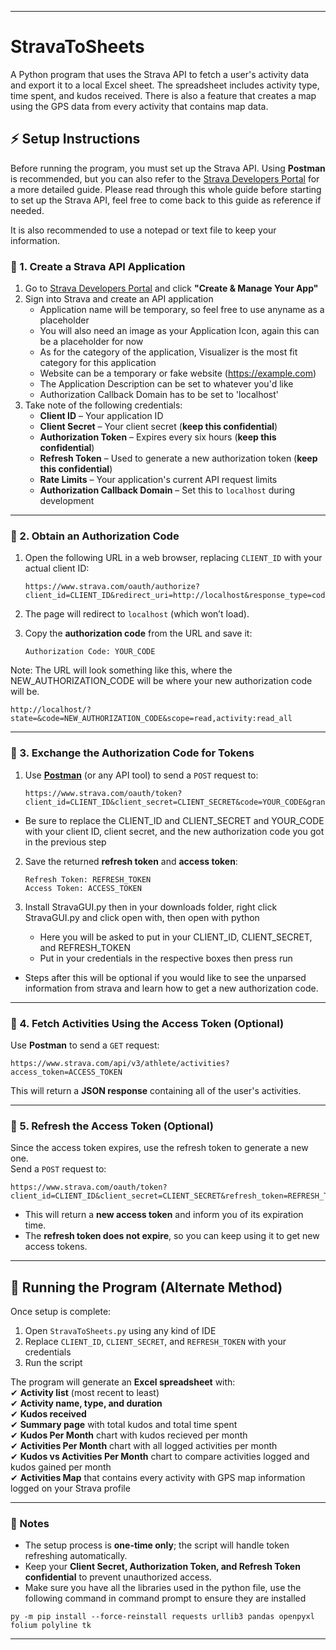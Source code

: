 
---
# StravaToSheets

A Python program that uses the Strava API to fetch a user's activity data and export it to a local Excel sheet. The spreadsheet includes activity type, time spent, and kudos received. There is also a feature that creates a map using the GPS data from every activity that contains map data.

## ⚡ Setup Instructions  

Before running the program, you must set up the Strava API. Using **Postman** is recommended, but you can also refer to the [Strava Developers Portal](https://developers.strava.com) for a more detailed guide. Please read through this whole guide before starting to set up the Strava API, feel free to come back to this guide as reference if needed.

It is also recommended to use a notepad or text file to keep your information.

### 🔹 1. Create a Strava API Application  

1. Go to [Strava Developers Portal](https://developers.strava.com) and click **"Create & Manage Your App"**  
2. Sign into Strava and create an API application
   - Application name will be temporary, so feel free to use anyname as a placeholder
   - You will also need an image as your Application Icon, again this can be a placeholder for now
   - As for the category of the application, Visualizer is the most fit category for this application
   - Website can be a temporary or fake website (https://example.com)
   - The Application Description can be set to whatever you'd like
   - Authorization Callback Domain has to be set to 'localhost'
4. Take note of the following credentials:
   - **Client ID** – Your application ID  
   - **Client Secret** – Your client secret (**keep this confidential**)  
   - **Authorization Token** – Expires every six hours (**keep this confidential**)  
   - **Refresh Token** – Used to generate a new authorization token (**keep this confidential**)  
   - **Rate Limits** – Your application's current API request limits  
   - **Authorization Callback Domain** – Set this to `localhost` during development  

---

### 🔹 2. Obtain an Authorization Code  

1. Open the following URL in a web browser, replacing `CLIENT_ID` with your actual client ID:  

   ```
   https://www.strava.com/oauth/authorize?client_id=CLIENT_ID&redirect_uri=http://localhost&response_type=code&scope=activity:read_all
   ```

2. The page will redirect to `localhost` (which won’t load).  
3. Copy the **authorization code** from the URL and save it:  

   ```
   Authorization Code: YOUR_CODE
   ```
Note: The URL will look something like this, where the NEW_AUTHORIZATION_CODE will be where your new authorization code will be.
```
http://localhost/?state=&code=NEW_AUTHORIZATION_CODE&scope=read,activity:read_all
```
---

### 🔹 3. Exchange the Authorization Code for Tokens  

1. Use **[Postman](https://www.postman.com)** (or any API tool) to send a `POST` request to:  

   ```
   https://www.strava.com/oauth/token?client_id=CLIENT_ID&client_secret=CLIENT_SECRET&code=YOUR_CODE&grant_type=authorization_code
   ```
- Be sure to replace the CLIENT_ID and CLIENT_SECRET and YOUR_CODE with your client ID, client secret, and the new authorization code you got in the previous step
2. Save the returned **refresh token** and **access token**:  

   ```
   Refresh Token: REFRESH_TOKEN
   Access Token: ACCESS_TOKEN
   ```
3. Install StravaGUI.py then in your downloads folder, right click StravaGUI.py and click open with, then open with python
   - Here you will be asked to put in your CLIENT_ID, CLIENT_SECRET, and REFRESH_TOKEN
   - Put in your credentials in the respective boxes then press run
- Steps after this will be optional if you would like to see the unparsed information from strava and learn how to get a new authorization code.
---

### 🔹 4. Fetch Activities Using the Access Token  **(Optional)**

Use **Postman** to send a `GET` request:  

```
https://www.strava.com/api/v3/athlete/activities?access_token=ACCESS_TOKEN
```

This will return a **JSON response** containing all of the user's activities.

---

### 🔹 5. Refresh the Access Token  **(Optional)**

Since the access token expires, use the refresh token to generate a new one.  
Send a `POST` request to:  

```
https://www.strava.com/oauth/token?client_id=CLIENT_ID&client_secret=CLIENT_SECRET&refresh_token=REFRESH_TOKEN&grant_type=refresh_token
```

- This will return a **new access token** and inform you of its expiration time.  
- The **refresh token does not expire**, so you can keep using it to get new access tokens.  

---

## 🚀 Running the Program  (Alternate Method)

Once setup is complete:  

1. Open `StravaToSheets.py` using any kind of IDE   
2. Replace `CLIENT_ID`, `CLIENT_SECRET`, and `REFRESH_TOKEN` with your credentials  
3. Run the script   

The program will generate an **Excel spreadsheet** with:  
✔ **Activity list** (most recent to least)  
✔ **Activity name, type, and duration**  
✔ **Kudos received**  
✔ **Summary page** with total kudos and total time spent  
✔ **Kudos Per Month** chart with kudos recieved per month   
✔ **Activities Per Month** chart with all logged activities per month   
✔ **Kudos vs Activities Per Month** chart to compare activities logged and kudos gained per month   
✔ **Activities Map** that contains every activity with GPS map information logged on your Strava profile   

---

### 🎯 Notes  

- The setup process is **one-time only**; the script will handle token refreshing automatically.  
- Keep your **Client Secret, Authorization Token, and Refresh Token confidential** to prevent unauthorized access.
- Make sure you have all the libraries used in the python file, use the following command in command prompt to ensure they are installed

```
py -m pip install --force-reinstall requests urllib3 pandas openpyxl folium polyline tk
```

---
